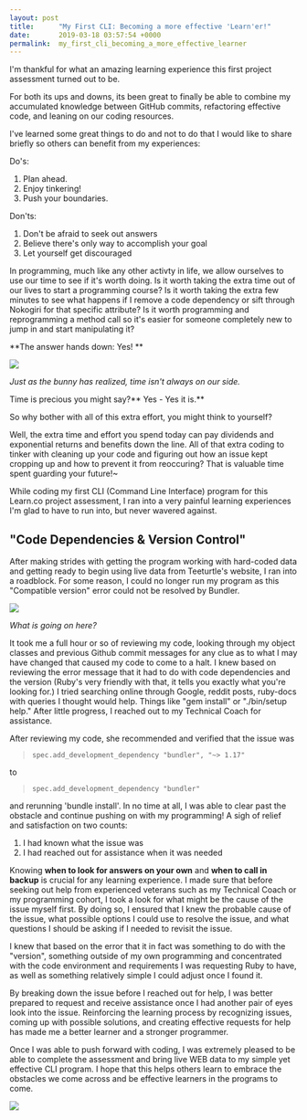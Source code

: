 ```yaml
---
layout: post
title:      "My First CLI: Becoming a more effective 'Learn'er!"
date:       2019-03-18 03:57:54 +0000
permalink:  my_first_cli_becoming_a_more_effective_learner
---
```



I'm thankful for what an amazing learning experience this first project assessment turned out to be.

For both its ups and downs, its been great to finally be able to combine my accumulated knowledge between GitHub commits, refactoring effective code, and leaning on our coding resources.

I've learned some great things to do and not to do that I would like to share briefly so others can benefit from my experiences:

Do's:
1. Plan ahead.
2. Enjoy tinkering!
3. Push your boundaries.

Don'ts:
1. Don't be afraid to seek out answers
2. Believe there's only way to accomplish your goal
3. Let yourself get discouraged

In programming, much like any other activty in life, we allow ourselves to use our time to see if it's worth doing. Is it worth taking the extra time out of our lives to start a programming course? Is it worth taking the extra few minutes to see what happens if I remove a code dependency or sift through Nokogiri for that specific attribute? Is it worth programming and reprogramming a method call so it's easier for someone completely new to jump in and start manipulating it?

**The answer hands down: Yes!
**

![](https://i.imgur.com/pzNYJds.png)

*Just as the bunny has realized, time isn't always on our side.*

Time is precious you might say?** Yes - Yes it is.**

So why bother with all of this extra effort, you might think to yourself?

Well, the extra time and effort you spend today can pay dividends and exponential returns and benefits down the line. All of that extra coding to tinker with cleaning up your code and figuring out how an issue kept cropping up and how to prevent it from reoccuring? That is valuable time spent guarding your future!~

While coding my first CLI (Command Line Interface) program for this Learn.co project assessment, I ran into a very painful learning experiences I'm glad to have to run into, but never wavered against.

## "Code Dependencies & Version Control" 
After making strides with getting the program working with hard-coded data and getting ready to begin using live data from Teeturtle's website, I ran into a roadblock. For some reason, I could no longer run my program as this "Compatible version" error could not be resolved by Bundler.

![](https://i.imgur.com/PbjUtkA.png)

*What is going on here?*

It took me a full hour or so of reviewing my code, looking through my object classes and previous Github commit messages for any clue as to what I may have changed that caused my code to come to a halt. I knew based on reviewing the error message that it had to do with code dependencies and the version (Ruby's very friendly with that, it tells you exactly what you're looking for.) I tried searching online through Google, reddit posts, ruby-docs with queries I thought would help. Things like "gem install" or "./bin/setup help." After little progress, I reached out to my Technical Coach for assistance.

After reviewing my code, she recommended and verified that the issue was 
> `spec.add_development_dependency "bundler", "~> 1.17"` 

to   
> `spec.add_development_dependency "bundler"`

and rerunning 'bundle install'. In no time at all, I was able to clear past the obstacle and continue pushing on with my programming! A sigh of relief and satisfaction on two counts:

1. I had known what the issue was
2. I had reached out for assistance when it was needed

Knowing **when to look for answers on your own** and **when to call in backup** is crucial for any learning experience. I made sure that before seeking out help from experienced veterans such as my Technical Coach or my programming cohort, I took a look for what might be the cause of the issue myself first. By doing so, I ensured that I knew the probable cause of the issue, what possible options I could use to resolve the issue, and what questions I should be asking if I needed to revisit the issue.

I knew that based on the error that it in fact was something to do with the "version", something outside of my own programming and concentrated with the code environment and requirements I was requesting Ruby to have, as well as something relatively simple I could adjust once I found it.

By breaking down the issue before I reached out for help, I was better prepared to request and receive assistance once I had another pair of eyes look into the issue. Reinforcing the learning process by recognizing issues, coming up with possible solutions, and creating effective requests for help has made me a better learner and a stronger programmer.

Once I was able to push forward with coding, I was extremely pleased to be able to complete the assessment and bring live WEB data to my simple yet effective CLI program. I hope that this helps others learn to embrace the obstacles we come across and be effective learners in the programs to come.

![](https://i.imgur.com/P3vzy2z.png)


